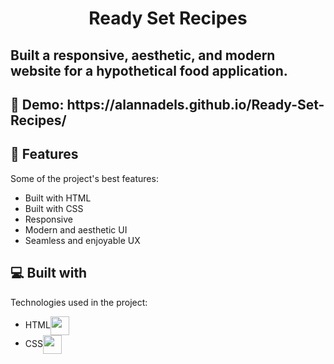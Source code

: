 <h1 align="center" id="title">Ready Set Recipes</h1>

<h2 id="description">Built a responsive, aesthetic, and modern website for a hypothetical food application.</h2>

<h2>🚀 Demo: https://alannadels.github.io/Ready-Set-Recipes/</h2>

<h2>🧐 Features</h2>

Some of the project's best features:

*   Built with HTML
*   Built with CSS
*   Responsive
*   Modern and aesthetic UI
*   Seamless and enjoyable UX


<h2>💻 Built with</h2>

Technologies used in the project:

*   HTML<img src="https://img.icons8.com/color/512/html-5.png" width="30" height="30" align="center"/>
*   CSS<img src="https://img.icons8.com/fluency/512/css3.png" width="30" height="30" align="center"/>
